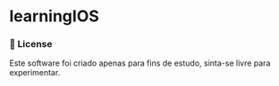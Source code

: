 # learningIOS

### :page_with_curl: License

Este software foi criado apenas para fins de estudo, sinta-se livre para experimentar.

